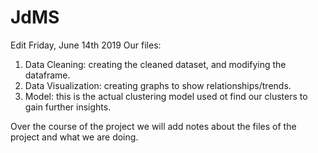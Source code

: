 # JdMS

Edit Friday, June 14th 2019 
Our files: 
1. Data Cleaning: creating the cleaned dataset, and modifying the dataframe. 
2. Data Visualization: creating graphs to show relationships/trends. 
3. Model: this is the actual clustering model used ot find our clusters to gain further insights. 

Over the course of the project we will add notes about the files of the project and what we are doing. 


